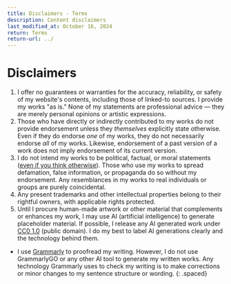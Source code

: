 ```yaml
---
title: Disclaimers - Terms
description: Content disclaimers
last_modified_at: October 16, 2024
return: Terms
return-url: ../
---
```


# Disclaimers

1. I offer no guarantees or warranties for the accuracy, reliability, or safety of my website's contents, including those of linked-to sources. I provide my works "as is." None of my statements are professional advice — they are merely personal opinions or artistic expressions.
1. Those who have directly or indirectly contributed to my works do not provide endorsement unless they *themselves* explicitly state otherwise. Even if they do endorse *one* of my works, they do not necessarily endorse *all* of my works. Likewise, endorsement of a past version of a work does not imply endorsement of its current version.
1. I do not intend my works to be political, factual, or moral statements (<a href="https://www.youtube.com/watch?v=GM-e46xdcUo" target="_blank">even if you think otherwise</a>). Those who use my works to spread defamation, false information, or propaganda do so without my endorsement. Any resemblances in my works to real individuals or groups are purely coincidental.
1. Any present trademarks and other intellectual properties belong to their rightful owners, with applicable rights protected.
1. Until I procure human-made artwork or other material that complements or enhances my work, I may use AI (artificial intelligence) to generate placeholder material. If possible, I release any AI generated work under <a href="https://creativecommons.org/publicdomain/zero/1.0/" target="_blank">CC0 1.0</a> (public domain). I do my best to label AI generations clearly and the technology behind them.
  - I use <a href="http://grammarly.com/" target="_blank">Grammarly</a> to proofread my writing. However, I do not use GrammarlyGO or any other AI tool to generate my written works. Any technology Grammarly uses to check my writing is to make corrections or minor changes to my sentence structure or wording.
{: .spaced}